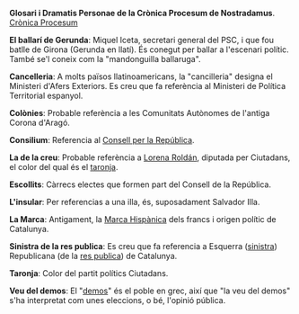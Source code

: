 **Glosari i Dramatis Personae de la Crònica Procesum de Nostradamus**. [Crònica Procesum](https://twitter.com/CronicaProcesum)

<a name="ballari"></a>**El ballarí de Gerunda**: Miquel Iceta, secretari general del PSC, i que fou batlle de Girona (Gerunda en llatí). És conegut per ballar a l'escenari polític. També se'l coneix com la "mandonguilla ballaruga".

<a name="cancelleria"></a>**Cancelleria**: A molts països llatinoamericans, la "cancilleria" designa el Ministeri d'Afers Exteriors. Es creu que fa referència al Ministeri de Política Territorial espanyol.

<a name="colonies"></a>**Colònies**: Probable referència a les Comunitats Autònomes de l'antiga Corona d'Aragó.

<a name="consilium"></a>**Consilium**: Referencia al [Consell per la República](https://consellrepublica.cat/).

<a name="creu"></a>**La de la creu**: Probable referència a [Lorena Roldán](https://ca.wikipedia.org/wiki/Lorena_Rold%C3%A1n_Su%C3%A1rez), diputada per Ciutadans, el color del qual és el [taronja](https://github.com/raulmagdalena/CronicaProcesum/blob/main/Glosari.md#taronja).

<a name="escollits"></a>**Escollits**: Càrrecs electes que formen part del Consell de la República.

<a name="insular"></a>**L'insular**: Per referencias a una illa, és, suposadament Salvador Illa.

<a name="marca"></a>**La Marca**: Antigament, la <a href="http://bit.ly/Marca_Hispanica">Marca Hispànica</a> dels francs i origen polític de Catalunya.

<a name="sinistra"></a>**Sinistra de la res publica**: Es creu que fa referencia a Esquerra ([sinistra](https://es.thefreedictionary.com/sinistra)) Republicana (de la [res publica](https://ca.wikipedia.org/wiki/Res_publica)) de Catalunya.

<a name="taronja"></a>**Taronja**: Color del partit polítics Ciutadans.

<a name="veudeldemos"></a>**Veu del demos**: El "[demos](https://ca.wikipedia.org/wiki/Demos)" és el poble en grec, així que "la veu del demos" s'ha interpretat com unes eleccions, o bé, l'opinió pública. 
